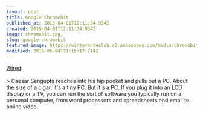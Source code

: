 ```yaml
---
layout: post
title: Google Chromebit
published_at: 2015-04-01T12:11:34.934Z
created: 2015-04-01T12:11:34.934Z
image: chromebit.jpg
slug: google-chromebit
featured_image: https://wintermuteclub.s3.amazonaws.com/media/chromebit.jpg
modified: 2016-05-04T21:15:17.714Z
---
```

[Wired](http://www.wired.com/2015/03/google-unveils-chrome-stick-turns-display-pc/):<br><br>> Caesar Sengupta reaches into his hip pocket and pulls out a PC. About the size of a cigar, it's a tiny PC. But it's a PC. If you plug it into an LCD display or a TV, you can run the sort of software you typically run on a personal computer, from word processors and spreadsheets and email to online video.
